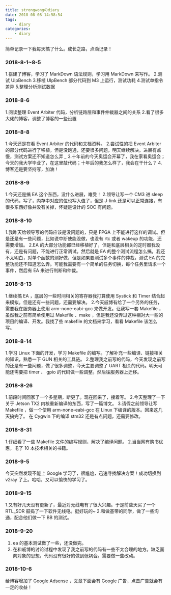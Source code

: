 ```yaml
---
title: strongwongのdiary
date: 2018-08-08 14:58:54
tags:
	- diary
categories:
	- diary
---
```

简单记录一下我每天搞了什么。成长之路，点滴记录！

### 2018-8-1~8-5
1.搭建了博客，学习了 MarkDown 语法规则，学习用 MarkDown 来写作。
2.测试 UlpBench 
3.移植 UlpBench 部分代码到 M3 上运行，测试功耗
4.测试单指令差异
5.整理分析测试数据

<!-- more -->

### 2018-8-6
1.阅读整理 Event Arbiter 代码，分析链路层和事件仲裁器之间的关系
2.看了很多大佬的博客，调整了博客的一些设置

### 2018-8-8
1.今天还是在看 Event Arbiter 的代码和文档资料。
2.尝试性的把 Event Arbiter 的部分代码进行了移植，但是没跑通，还要很多问题，明天继续解决。进展有点慢，测试方案还不知道怎么弄 *_* 
3.十年前的今天奥运会开幕了，我在家看奥运会；今天的我大学毕业了，在这里敲代码；十年后的我怎么样了，我会在干什么？
4.博客还是要坚持写，加油！

### 2018-8-9
1.今天还是搞 EA 这个东西，没什么进展，难受！
2.领导让写一个 CM3 进 sleep 的代码，写了，内存中对应的位也写入值了，但是 J-link 还是可以正常连接，有很多东西好像并没有关掉，怀疑是设计的 SOC 有问题。

### 2018-8-10
1.我昨天给领导写的代码应该是没问题的，只是 FPGA 上不能进行这样的调试。但是还是有一些问题，比如说中断使能没做，也没有 rtc 或者 wakeup 的功能，还需要增加。
2.EA 的大部分功能都已经移植好了，但是和底层相关的定时器我没有，还是有问题，不能进行正常调试。然后就是 EA 的整个测试流程怎么搞，我还不太明白，对单个函数的测好做，但是如果要测试多个事件的仲裁，测试 EA 的完整功能还不知道怎么弄。可能我需要有一个简单的任务切换，每个任务里请求一个事件，然后有 EA 来进行判断和仲裁。

### 2018-8-13
1.继续搞 EA ，底层的一些时间相关的寄存器我打算使用 Systick 和 Timer 结合起来模拟。但是还有一些问题，还需要解决。
2.今天戚博有给了一个另外的任务，需要我在服务器上使用 arm-none-eabi-gcc 来做开发。让我写一套 Makefile ，虽然我之前有简单使用过 Makefile 、make ，但是我还没弄过这种相对大一些的项目的编译、开发。我找了些 makefile 的文档来学习，看看 Makefile 该怎么写。

### 2018-8-14
1.学习 Linux 下面的开发，学习 Makefile 的编写。了解补充一些编译、链接相关的知识，熟悉一下 GUN 相关的工具链。
2.整理我之前写的代码，今天发现之前写的还是有一些问题，做了很多调整，今天主要调整了 UART 相关的代码。明天可能还需要把 timer 、 gpio 的代码做一些调整。然后往服务器上迁移。

### 2018-8-26
1.前段时间回家了一个多星期，断更了。现在回来了，接着写。
2.今天整理了一下关于 Jetson TX2 内核重新编译的东西，写了一篇博文。
3.请假之前领导让写 Makefile ，做一个使用 arm-none-eabi-gcc 在 Linux 下编译的版本。回来这几天搞完了。 在 Cygwin 下的编译 stm32 还是有点问题，还需要修改。

### 2018-8-31
1.仔细看了一些 Makefile 文件的编写规则，解决了编译问题。
2.当当网有购书优惠，屯了 10 本技术相关的书籍。

### 2018-9-5
今天突然发现不能上 Google 学习了，很尴尬，迅速寻找解决方案！成功切换到 v2ray 了上。哈哈，又可以愉快的学习了。

### 2018-9-15
1.又有好几天没有更新了，最近对无线电有了很大兴趣。于是前些天买了一个 RTL_SDR 鼓捣了一下软件无线电。挺好玩的~
2.和做基带的同学，做了一些沟通，配合他们做一下 BB 的测试。

### 2018-9-20
1. ea 的基本测试做了一些，还没做完。
2. 在和戚博的讨论过程中发现了我之前写的代码有一些不太合理的地方。缺乏面向对象的思想，代码没有很好的做到低耦合。需要做一些改动。
 
### 2018-10-6
给博客增加了 Google Adsense ，文章下面会有 Google 广告，点击广告就会有一定的收益！
 